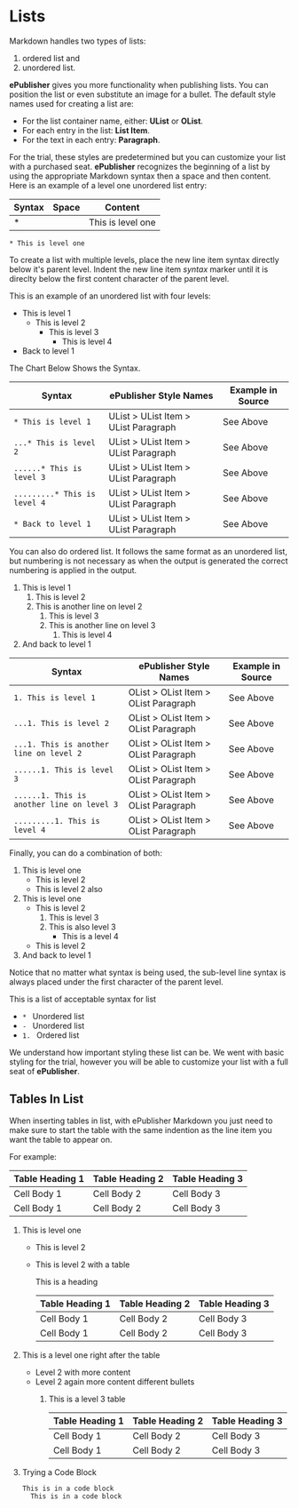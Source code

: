 <!--markers:{"Keywords": "list, bullets, ordered, unordered"}; #lists-->
# Lists

Markdown handles two types of lists: 
  1. ordered list and 
  1. unordered list. 

**ePublisher** gives you more functionality when publishing lists. You can position the list or even substitute an image for a bullet. 
The default style names used for creating a list are:
  * For the list container name, either: **UList** or **OList**.
  * For each entry in the list: **List Item**.
  * For the text in each entry: **Paragraph**.

For the trial, these styles are predetermined but you can customize your list with a purchased seat. **ePublisher** recognizes the beginning of a list by using the appropriate Markdown syntax then a space and then content. Here is an example of a level one unordered list entry:

|Syntax|Space|Content|
|---|---|---|
|*| |This is level one|

`* This is level one`

To create a list with multiple levels, place the new line item syntax directly below it's parent level. Indent the new line item *syntax* marker until it is direclty below the first content character of the parent level.  

This is an example of an unordered list with four levels:

* This is level 1
  * This is level 2
    * This is level 3
      * This is level 4
* Back to level 1

The Chart Below Shows the Syntax.

|Syntax|**ePublisher** Style Names| Example in Source|
|---- |----|----|
|`* This is level 1`|UList > UList Item > UList Paragraph|See Above|
|`...* This is level 2`|UList > UList Item > UList Paragraph|See Above|
|`......* This is level 3`|UList > UList Item > UList Paragraph|See Above|
|`.........* This is level 4`|UList > UList Item > UList Paragraph|See Above|
|`* Back to level 1`|UList > UList Item > UList Paragraph|See Above|


You can also do ordered list. It follows the same format as an unordered list, but numbering is not necessary as when the output is generated the correct numbering is applied in the output.  

1. This is level 1
   1. This is level 2
   1. This is another line on level 2
      1. This is level 3
      1. This is another line on level 3
         1. This is level 4
1. And back to level 1 


|Syntax|**ePublisher** Style Names| Example in Source|
|---- |----|----|
|`1. This is level 1`|OList > OList Item > OList Paragraph|See Above|
|`...1. This is level 2`|OList > OList Item > OList Paragraph|See Above|
|`...1. This is another line on level 2`|OList > OList Item > OList Paragraph|See Above|
|`......1. This is level 3`|OList > OList Item > OList Paragraph|See Above|
|`......1. This is another line on level 3`|OList > OList Item > OList Paragraph|See Above|
|`.........1. This is level 4`|OList > OList Item > OList Paragraph|See Above|

Finally, you can do a combination of both: 

1. This is level one
   - This is level 2
   - This is level 2 also
1. This is level one
   * This is level 2
     1. This is level 3
	   1. This is also level 3
	      * This is a level 4
   * This is level 2
1. And back to level 1

Notice that no matter what syntax is being used, the sub-level line syntax is always placed under the first character of the parent level. 

This is a list of acceptable syntax for list 

* `* ` Unordered list
* `- ` Unordered list
* `1. ` Ordered list

We understand how important styling these list can be. We went with basic styling for the trial, however you will be able to customize your list with a full seat of **ePublisher**. 

## Tables In List

When inserting tables in list, with ePublisher Markdown you just need to make sure to start the table with the same indention as the line item you want the table to appear on. 

For example:
 
|Table Heading 1|Table Heading 2|Table Heading 3|
|---|---|---|
|Cell Body 1 |Cell Body 2|Cell Body 3|
|Cell Body 1 |Cell Body 2|Cell Body 3| 

1. This is level one
   - This is level 2
   - This is level 2 with a table

     <!--style:Heading 5-->
     This is a heading

     |Table Heading 1|Table Heading 2|Table Heading 3|
     |---|---|---|
     |Cell Body 1 |Cell Body 2|Cell Body 3|
     |Cell Body 1 |Cell Body 2|Cell Body 3|

1. This is a level one right after the table
   - Level 2 with more content
   - Level 2 again more content different bullets
     1. This is a level 3 table

        |Table Heading 1|Table Heading 2|Table Heading 3|
        |---|---|---|
        |Cell Body 1 |Cell Body 2|Cell Body 3|
        |Cell Body 1 |Cell Body 2|Cell Body 3|

1. Trying a Code Block
   ```
   This is in a code block
	 This is in a code block
	 ```
